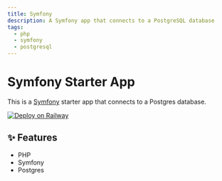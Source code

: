```yaml
---
title: Symfony
description: A Symfony app that connects to a PostgreSQL database
tags:
  - php
  - symfony
  - postgresql
---
```


# Symfony Starter App

This is a [Symfony](https://symfony.com) starter app that connects to a Postgres database.

[![Deploy on Railway](https://railway.app/button.svg)](https://railway.app/new/template/4tnH_D)

## ✨ Features

- PHP
- Symfony
- Postgres